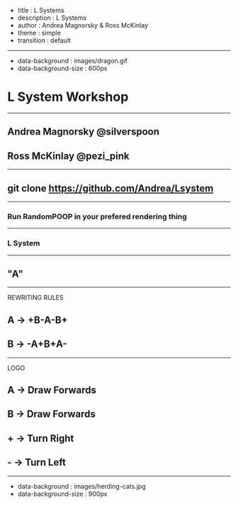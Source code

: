 - title : L Systems
- description : L Systems
- author : Andrea Magnorsky & Ross McKinlay
- theme : simple
- transition : default

***
- data-background : images/dragon.gif
- data-background-size : 600px

# L System Workshop 

---

## Andrea Magnorsky @silverspoon
## Ross McKinlay @pezi_pink

***

## git clone https://github.com/Andrea/Lsystem

***

### Run RandomPOOP in your prefered rendering thing

*** 

### L System

----

## "A"

---

REWRITING RULES

## A -> +B-A-B+
## B -> -A+B+A-

---

LOGO

## A -> Draw Forwards
## B -> Draw Forwards
## + -> Turn Right 
## - -> Turn Left


***

- data-background : images/herding-cats.jpg
- data-background-size : 900px
